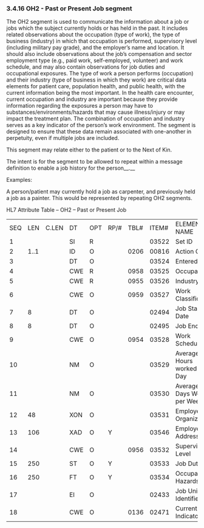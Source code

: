 ### 3.4.16 OH2 - Past or Present Job segment

The OH2 segment is used to communicate the information about a job or jobs which the subject currently holds or has held in the past. It includes related observations about the occupation (type of work), the type of business (industry) in which that occupation is performed, supervisory level (including military pay grade), and the employer’s name and location. It should also include observations about the job’s compensation and sector employment type (e.g., paid work, self-employed, volunteer) and work schedule, and may also contain observations for job duties and occupational exposures. The type of work a person performs (occupation) and their industry (type of business in which they work) are critical data elements for patient care, population health, and public health, with the current information being the most important. In the health care encounter, current occupation and industry are important because they provide information regarding the exposures a person may have to substances/environments/hazards that may cause illness/injury or may impact the treatment plan. The combination of occupation and industry serves as a key indicator of the person’s work environment. The segment is designed to ensure that these data remain associated with one-another in perpetuity, even if multiple jobs are included.

This segment may relate either to the patient or to the Next of Kin.

The intent is for the segment to be allowed to repeat within a message definition to enable a job history for the person__.__

Examples:

A person/patient may currently hold a job as carpenter, and previously held a job as a painter. This would be represented by repeating OH2 segments.

HL7 Attribute Table – OH2 – Past or Present Job

|     |     |     |     |     |     |     |     |     |
| --- | --- | --- | --- | --- | --- | --- | --- | --- |
| SEQ | LEN | C.LEN | DT | OPT | RP/# | TBL# | ITEM# | ELEMENT NAME |
| 1 |  |  | SI | R |  |  | 03522 | Set ID |
| 2 | 1..1 |  | ID | O |  | 0206 | 00816 | Action Code |
| 3 |  |  | DT | O |  |  | 03524 | Entered Date |
| 4 |  |  | CWE | R |  | 0958 | 03525 | Occupation |
| 5 |  |  | CWE | R |  | 0955 | 03526 | Industry |
| 6 |  |  | CWE | O |  | 0959 | 03527 | Work Classification |
| 7 | 8 |  | DT | O |  |  | 02494 | Job Start Date |
| 8 | 8 |  | DT | O |  |  | 02495 | Job End Date |
| 9 |  |  | CWE | O |  | 0954 | 03528 | Work Schedule |
| 10 |  |  | NM | O |  |  | 03529 | Average Hours worked per Day |
| 11 |  |  | NM | O |  |  | 03530 | Average Days Worked per Week |
| 12 | 48 |  | XON | O |  |  | 03531 | Employer Organization |
| 13 | 106 |  | XAD | O | Y |  | 03546 | Employer Address |
| 14 |  |  | CWE | O |  | 0956 | 03532 | Supervisory Level |
| 15 | 250 |  | ST | O | Y |  | 03533 | Job Duties |
| 16 | 250 |  | FT | O | Y |  | 03534 | Occupational Hazards |
| 17 |  |  | EI | O |  |  | 02433 | Job Unique Identifier |
| 18 |  |  | CWE | O |  | 0136 | 02471 | Current Job Indicator |
